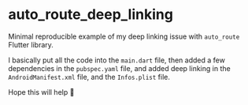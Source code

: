 # auto_route_deep_linking

Minimal reproducible example of my deep linking issue with `auto_route` Flutter library.

I basically put all the code into the `main.dart` file, then added a few dependencies in the `pubspec.yaml` file, and added deep linking in the `AndroidManifest.xml` file, and the `Infos.plist` file.

Hope this will help 🙂
